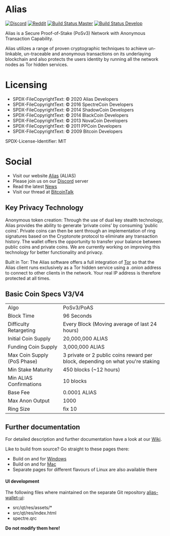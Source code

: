 # Alias
[![Discord](https://img.shields.io/discord/426769724018524161?logo=discord)](https://discord.gg/ckkrb8m)
[![Reddit](https://img.shields.io/badge/reddit-join-orange?logo=reddit)](https://www.reddit.com/r/AliasCash/)
[![Build Status Master](https://github.com/aliascash/alias-wallet/actions/workflows/build-master.yml/badge.svg)](https://github.com/aliascash/alias-wallet/actions)
[![Build Status Develop](https://github.com/aliascash/alias-wallet/actions/workflows/build-develop.yml/badge.svg)](https://github.com/aliascash/alias-wallet/actions)
<!-- [![GitHub version](https://badge.fury.io/gh/aliascash%2Falias-wallet.svg)](https://badge.fury.io/gh/aliascash%2Falias-wallet) -->

Alias is a Secure Proof-of-Stake (PoSv3) Network with Anonymous Transaction Capability.

Alias utilizes a range of proven cryptographic techniques to achieve un-linkable,
un-traceable and anonymous transactions on its underlaying blockchain and also protects
the users identity by running all the network nodes as Tor hidden services.

# Licensing

- SPDX-FileCopyrightText: © 2020 Alias Developers
- SPDX-FileCopyrightText: © 2016 SpectreCoin Developers
- SPDX-FileCopyrightText: © 2014 ShadowCoin Developers
- SPDX-FileCopyrightText: © 2014 BlackCoin Developers
- SPDX-FileCopyrightText: © 2013 NovaCoin Developers
- SPDX-FileCopyrightText: © 2011 PPCoin Developers
- SPDX-FileCopyrightText: © 2009 Bitcoin Developers

SPDX-License-Identifier: MIT

# Social
- Visit our website [Alias](https://alias.cash/) (ALIAS)
- Please join us on our [Discord](https://discord.gg/ckkrb8m) server
- Read the latest [News](https://alias.cash/news/)
- Visit our thread at [BitcoinTalk](https://bitcointalk.org/index.php?topic=2103301.0)

## Key Privacy Technology

Anonymous token creation: Through the use of dual key stealth technology, Alias provides
the ability to generate ‘private coins’ by consuming 'public coins'. Private coins can then be
sent through an implementation of ring signatures based on the Cryptonote protocol
to eliminate any transaction history. The wallet offers the opportunity to transfer your
balance between public coins and private coins. We are currently working
on improving this technology for better functionality and privacy.

Built in Tor: The Alias software offers a full integration of [Tor](https://www.torproject.org/)
so that the Alias client runs exclusively as a Tor hidden service using a .onion
address to connect to other clients in the network. Your real IP address is
therefore protected at all times.

## Basic Coin Specs V3/V4
<table>
<tr><td>Algo</td><td>PoSv3/PoAS</td></tr>
<tr><td>Block Time</td><td>96 Seconds</td></tr>
<tr><td>Difficulty Retargeting</td><td>Every Block (Moving average of last 24 hours)</td></tr>
<tr><td>Initial Coin Supply</td><td>20,000,000 ALIAS</td></tr>
<tr><td>Funding Coin Supply</td><td>3,000,000 ALIAS</td></tr>
<tr><td>Max Coin Supply (PoS Phase)</td><td>3 private or 2 public coins reward per block, depending on what you're staking</td></tr>
<tr><td>Min Stake Maturity</td><td>450 blocks (~12 hours)</td></tr>
<tr><td>Min ALIAS Confirmations</td><td>10 blocks</td></tr>
<tr><td>Base Fee</td><td>0.0001 ALIAS</td></tr>
<tr><td>Max Anon Output</td><td>1000</td></tr>
<tr><td>Ring Size</td><td>fix 10</td></tr>
</table>

## Further documentation

For detailed description and further documentation have a look at our [Wiki](https://github.com/aliascash/documentation/wiki).

 Like to build from source? Go straight to these pages there:
* Build on and for [Windows](https://github.com/aliascash/documentation/wiki/Build-Windows)
* Build on and for [Mac](https://github.com/aliascash/documentation/wiki/Build-Mac)
* Separate pages for different flavours of Linux are also available there

#### UI development

The following files where maintained on the separate Git repository
[alias-wallet-ui](https://github.com/aliascash/alias-wallet-ui):
* src/qt/res/assets/*
* src/qt/res/index.html
* spectre.qrc

**Do not modify them here!**
